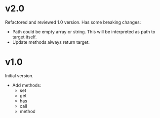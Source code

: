 # v2.0

Refactored and reviewed 1.0 version. Has some breaking changes:

* Path could be empty array or string. This will be interpreted as path
  to target itself.
* Update methods always return target.

# v1.0

Initial version.

* Add methods:
    * set
    * get
    * has
    * call
    * method
